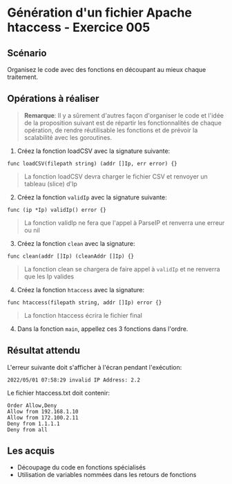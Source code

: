 # Génération d'un fichier Apache htaccess - Exercice 005

## Scénario

Organisez le code avec des fonctions en découpant au mieux chaque traitement.

## Opérations à réaliser

> **Remarque**: Il y a sûrement d'autres façon d'organiser le code et l'idée de la proposition suivant est de répartir les fonctionnalités de chaque opération, de rendre réutilisable les fonctions et de prévoir la scalabilité avec les goroutines.

1. Créez la fonction loadCSV avec la signature suivante:
```golang
func loadCSV(filepath string) (addr []Ip, err error) {}
```

> La fonction loadCSV devra charger le fichier CSV et renvoyer un tableau (slice) d'Ip

2. Créez la fonction `validIp` avec la signature suivante:
```golang
func (ip *Ip) validIp() error {}
```

> La fonction validIp ne fera que l'appel à ParseIP et renverra une erreur ou nil

3. Créez la fonction `clean` avec la signature:
```golang
func clean(addr []Ip) (cleanAddr []Ip) {}
```

> La fonction clean se chargera de faire appel à `validIp` et ne renverra que les Ip valides

4. Créez la fonction `htaccess` avec la signature:
```golang
func htaccess(filepath string, addr []Ip) error {}
```

> La fonction htaccess écrira le fichier final

4. Dans la fonction `main`, appellez ces 3 fonctions dans l'ordre.

## Résultat attendu

L'erreur suivante doit s'afficher à l'écran pendant l'exécution:

```
2022/05/01 07:58:29 invalid IP Address: 2.2
```

Le fichier htaccess.txt doit contenir:

```
Order Allow,Deny
Allow from 192.168.1.10
Allow from 172.100.2.11
Deny from 1.1.1.1
Deny from all
```

## Les acquis

- Découpage du code en fonctions spécialisés
- Utilisation de variables nommées dans les retours de fonctions